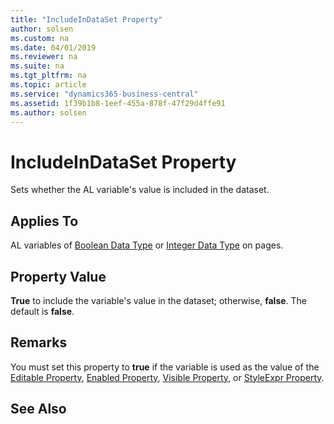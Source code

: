 ```yaml
---
title: "IncludeInDataSet Property"
author: solsen
ms.custom: na
ms.date: 04/01/2019
ms.reviewer: na
ms.suite: na
ms.tgt_pltfrm: na
ms.topic: article
ms.service: "dynamics365-business-central"
ms.assetid: 1f39b1b8-1eef-455a-878f-47f29d4ffe91
ms.author: solsen
---
```


 

# IncludeInDataSet Property
Sets whether the AL variable's value is included in the dataset.  

## Applies To  
 AL variables of [Boolean Data Type](../datatypes/devenv-boolean-data-type.md) or [Integer Data Type](../datatypes/devenv-integer-data-type.md) on pages.  

## Property Value  
 **True** to include the variable's value in the dataset; otherwise, **false**. The default is **false**.  

## Remarks  
 You must set this property to **true** if the variable is used as the value of the [Editable Property](devenv-editable-property.md), [Enabled Property](devenv-enabled-property.md), [Visible Property](devenv-visible-property.md), or [StyleExpr Property](devenv-styleexpr-property.md).  

## See Also  
<!--
 [How to: Style Field Text on a Page](How-to--Style-Field-Text-on-a-Page.md)
-->